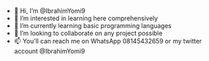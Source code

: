 - 👋 Hi, I’m @IbrahimYomi9
- 👀 I’m interested in learning here comprehensively 
- 🌱 I’m currently learning basic programming languages
- 💞️ I’m looking to collaborate on any project possible
- 📫 You'll can reach me on WhatsApp 08145432659 or my twitter account @IbrahimYomi9 

<!---
IbrahimYomi9/IbrahimYomi9 is a ✨ special ✨ repository because its `README.md` (this file) appears on your GitHub profile.
You can click the Preview link to take a look at your changes.
--->
